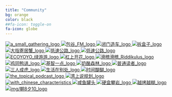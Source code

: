 ```yaml
---
title: "Community"
bg: orange
color: black
##fa-icon: toggle-on
fa-icon: globe
---
```

<a href="https://yinggathering.com/podcast-2/" target="_blank">
  <img class="communities_logo" src="img/a_small_gathering_logo.jpg" alt="a_small_gathering_logo">
</a>
<a href="https://redcircle.com/shows/lemaisfm" target="_blank">
  <img class="communities_logo" src="img/包谷_FM_logo.jpg" alt="包谷_FM_logo">
</a>
<a href="https://gulugulufm.github.io/" target="_blank">
  <img class="communities_logo" src="img/闭门造车_logo.png" alt="闭门造车_logo">
</a>
<a href="http://watch-out-side.com/" target="_blank">
  <img class="communities_logo" src="img/拆盒子_logo.jpg" alt="拆盒子_logo">
</a>
<a href="https://music.163.com/#/djradio?id=794388504" target="_blank">
  <img class="communities_logo" src="img/大指寄居蟹_logo.jpg" alt="大指寄居蟹_logo">
</a>
<a href="https://localstops.buzzsprout.com/" target="_blank">
  <img class="communities_logo" src="img/低速公路_logo.jpg" alt="低速公路_logo">
</a>
<a href="https://localstops.buzzsprout.com/" target="_blank">
  <img class="communities_logo" src="img/低速公路_logo.jpg" alt="低速公路_logo">
</a>
<a href="https://www.buzzsprout.com/1131311" target="_blank">
  <img class="communities_logo" src="img/ECOYOYO_绿游游.jpg" alt="ECOYOYO_绿游游_logo">
</a>
<a href="https://podcasts.apple.com/us/podcast/%E6%9D%A0%E4%B8%8A%E5%BC%80%E8%8A%B1-a-bouquet-of-arguments/id1523066220" target="_blank">
  <img class="communities_logo" src="img/杠上开花_logo.jpeg" alt="杠上开花_logo">
</a>
<a href="https://anchor.fm/riddikulus" target="_blank">
  <img class="communities_logo" src="img/滑稽滑稽_Riddikulus_logo.jpg" alt="滑稽滑稽_Riddikulus_logo">
</a>
<a href="https://anchor.fm/ji2duck" target="_blank">
  <img class="communities_logo" src="img/鸡同鸭讲_logo.jpg" alt="鸡同鸭讲_logo">
</a>
<a href="https://y2intelligences.com/" target="_blank">
  <img class="communities_logo" src="img/基智一点_logo.png" alt="基智一点_logo">
</a>
<a href="https://podcasts.apple.com/us/podcast/%E5%A5%B6%E9%85%AA%E6%A3%AE%E6%9E%97/id1511434550?uo=4" target="_blank">
  <img class="communities_logo" src="img/奶酪森林_logo.jpg" alt="奶酪森林_logo">
</a>
<a href="https://podcasts.apple.com/ca/podcast/%E6%99%AE%E9%80%9A%E8%AF%BB%E8%80%85/id1536240428" target="_blank">
  <img class="communities_logo" src="img/普通读者_logo.png" alt="普通读者_logo">
</a>
<a href="https://anchor.fm/sanrenchenghu" target="_blank">
  <img class="communities_logo" src="img/三人成虎_logo.jpg" alt="三人成虎_logo">
</a>
<a href="https://life-is-elsewhere.com/" target="_blank">
  <img class="communities_logo" src="img/生活在别处_logo.jpeg" alt="生活在别处_logo">
</a>
<a href="https://anchor.fm/time-wine" target="_blank">
  <img class="communities_logo" src="img/时间醍醐_logo.jpeg" alt="时间醍醐_logo">
</a>
<a href="https://podcasts.google.com/feed/aHR0cDovL3d3dy5icnVjZWJvZGluZy5vcmcvdG9waWNhbD9mb3JtYXQ9UlNT" target="_blank">
  <img class="communities_logo" src="img/the_topical_podcast_logo.jpeg" alt="the_topical_podcast_logo">
</a>
<a href="http://www.buzzsprout.com/1078676" target="_blank">
  <img class="communities_logo" src="img/湾上说规划_logo.jpg" alt="湾上说规划_logo">
</a>
<a href="https://www.withchinesecharacteristics.com/" target="_blank">
  <img class="communities_logo" src="img/with_chinese_characteristics.jpg" alt="with_chinese_characteristics">
</a>
<a href="https://www.xiaoyuzhoufm.com/episode/5f8a4edd83c34e85dd6db7fe?s=eyJ1IjogIjVlYjgyODg2MGRiZWQyMjI3MmNlZDM3YSJ9" target="_blank">
  <img class="communities_logo" src="img/咸鱼罐头.jpg" alt="咸鱼罐头">
</a>
<a href="https://anchor.fm/mengdi-guo8" target="_blank">
  <img class="communities_logo" src="img/硬盒攀岩_logo.jpg" alt="硬盒攀岩_logo">
</a>
<a href="https://overcooked.typlog.io/" target="_blank">
  <img class="communities_logo" src="img/越烤越糊_logo.png" alt="越烤越糊_logo">
</a>
<a href="https://podcasts.apple.com/cn/podcast/%E6%9C%9D8%E5%A4%9510/id1183991311" target="_blank">
  <img class="communities_logo" src="img/朝8夕10_logo.jpg" alt="img/朝8夕10_logo">
</a>
